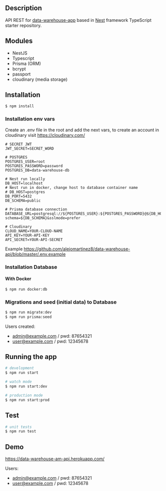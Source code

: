## Description

API REST for [data-warehouse-app](https://github.com/alejomartinez8/data-warehouse-app) based in [Nest](https://github.com/nestjs/nest) framework TypeScript starter repository.

## Modules
- NestJS
- Typescript
- Prisma (ORM)
- bcrypt
- passport
- cloudinary (media storage)

## Installation

```bash
$ npm install
```

### Installation env vars
Create an .env file in the root and add the next vars, to create an account in cloudinary visit https://cloudinary.com/

```
# SECRET JWT
JWT_SECRET=SECRET_WORD

# POSTGRES
POSTGRES_USER=root
POSTGRES_PASSWORD=password
POSTGRES_DB=data-warehouse-db

# Nest run locally
DB_HOST=localhost
# Nest run in docker, change host to database container name
# DB_HOST=postgres
DB_PORT=5432
DB_SCHEMA=public

# Prisma database connection
DATABASE_URL=postgresql://${POSTGRES_USER}:${POSTGRES_PASSWORD}@${DB_HOST}:${DB_PORT}/${POSTGRES_DB}?schema=${DB_SCHEMA}&sslmode=prefer

# Cloudinary
CLOUD_NAME=YOUR-CLOUD-NAME
API_KEY=YOUR-API-KEY
API_SECRET=YOUR-API-SECRET

```
Example https://github.com/alejomartinez8/data-warehouse-api/blob/master/.env.example

### Installation Database

#### With Docker

```bash
$ npm run docker:db
```

### Migrations and seed (initial data) to Database

```bash
$ npm run migrate:dev
$ npm run prisma:seed
```

Users created:

- admin@example.com / pwd: 87654321
- user@example.com / pwd: 12345678

## Running the app

```bash
# development
$ npm run start

# watch mode
$ npm run start:dev

# production mode
$ npm run start:prod
```

## Test

```bash
# unit tests
$ npm run test
```

## Demo

https://data-warehouse-am-api.herokuapp.com/

Users:

- admin@example.com / pwd: 87654321
- user@example.com / pwd: 12345678
